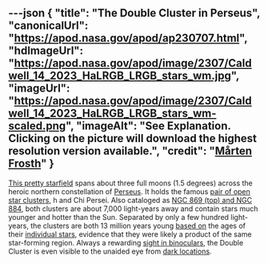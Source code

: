---json
{
  "title": "The Double Cluster in Perseus",
  "canonicalUrl": "https://apod.nasa.gov/apod/ap230707.html",
  "hdImageUrl": "https://apod.nasa.gov/apod/image/2307/Caldwell_14_2023_HaLRGB_LRGB_stars_wm.jpg",
  "imageUrl": "https://apod.nasa.gov/apod/image/2307/Caldwell_14_2023_HaLRGB_LRGB_stars_wm-scaled.png",
  "imageAlt": "See Explanation. Clicking on the picture will download the highest resolution version available.",
  "credit": "[Mårten Frosth](https://www.frosth.se/)"
}
---

[This pretty starfield](https://www.frosth.se/2023/05/07/caldwell-14-double-cluster/) spans about three full moons (1.5 degrees) across the heroic northern constellation of [Perseus](http://en.wikipedia.org/wiki/Perseus_constellation). It holds the famous [pair of open star clusters](https://www.nasa.gov/feature/goddard/caldwell-14), h and Chi Persei. Also cataloged as [NGC 869 (top) and NGC 884](http://www.messier.seds.org/xtra/ngc/n0869.html), both clusters are about 7,000 light-years away and contain stars much younger and hotter than the Sun. Separated by only a few hundred light-years, the clusters are both 13 million years young [based on](http://arxiv.org/abs/astro-ph/0205130) the ages of their [individual stars](http://www.messier.seds.org/open.html), evidence that they were likely a product of the same star-forming region. Always a rewarding [sight in binoculars](http://10minuteastronomy.wordpress.com/2009/11/21/mission-11-cassiopeia-and-the-double-cluster/), the Double Cluster is even visible to the unaided eye from [dark locations](https://apod.nasa.gov/apod/ap060413.html).
